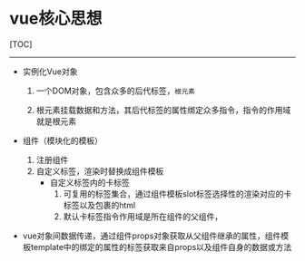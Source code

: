 # vue核心思想

[TOC]

------
+ 实例化Vue对象

    1. 一个DOM对象，包含众多的后代标签，`根元素`

    2. 根元素挂载数据和方法，其后代标签的属性绑定众多指令，指令的作用域就是根元素
+ 组件（模块化的模板）
    1. 注册组件
    2. 自定义标签，渲染时替换成组件模板
       + 自定义标签内的卡标签
         1. 可复用的标签集合，通过组件模板slot标签选择性的渲染对应的卡标签以及包裹的html
         2. 默认卡标签指令作用域是所在组件的父组件，

+ vue对象间数据传递，通过组件props对象获取从父组件继承的属性，组件模板template中的绑定的属性的标签获取来自props以及组件自身的数据或方法

